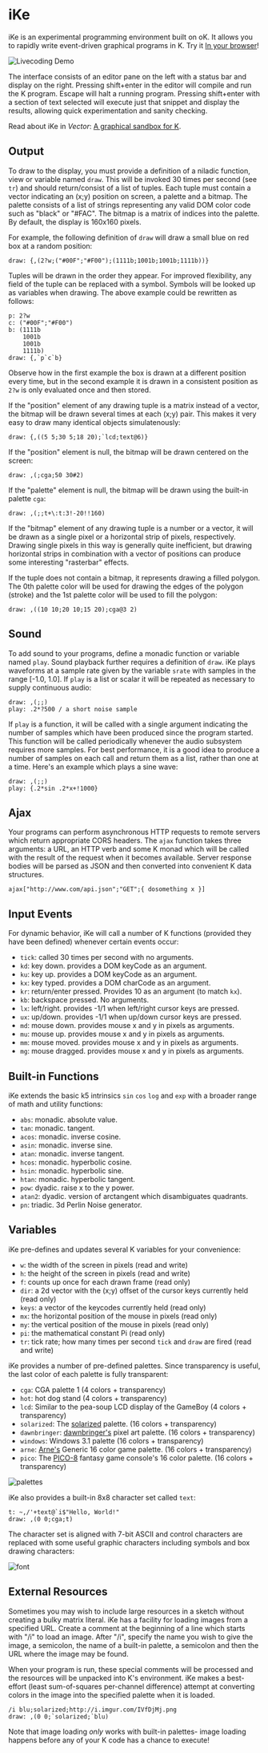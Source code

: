iKe
===
iKe is an experimental programming environment built on oK. It allows you to rapidly write event-driven graphical programs in K. Try it [In your browser](http://johnearnest.github.io/ok/ike/ike.html)!

![Livecoding Demo](https://raw.githubusercontent.com/JohnEarnest/ok/gh-pages/ike/livecoding.gif)

The interface consists of an editor pane on the left with a status bar and display on the right. Pressing shift+enter in the editor will compile and run the K program. Escape will halt a running program. Pressing shift+enter with a section of text selected will execute just that snippet and display the results, allowing quick experimentation and sanity checking.

Read about iKe in *Vector*: [A graphical sandbox for K](http://archive.vector.org.uk/art10501610).

Output
------
To draw to the display, you must provide a definition of a niladic function, view or variable named `draw`. This will be invoked 30 times per second (see `tr`) and should return/consist of a list of tuples. Each tuple must contain a vector indicating an (x;y) position on screen, a palette and a bitmap. The palette consists of a list of strings representing any valid DOM color code such as "black" or "#FAC". The bitmap is a matrix of indices into the palette. By default, the display is 160x160 pixels.

For example, the following definition of `draw` will draw a small blue on red box at a random position:

	draw: {,(2?w;("#00F";"#F00");(1111b;1001b;1001b;1111b))}

Tuples will be drawn in the order they appear. For improved flexibility, any field of the tuple can be replaced with a symbol. Symbols will be looked up as variables when drawing. The above example could be rewritten as follows:

	p: 2?w
	c: ("#00F";"#F00")
	b: (1111b
	    1001b
	    1001b
	    1111b)
	draw: {,`p`c`b}

Observe how in the first example the box is drawn at a different position every time, but in the second example it is drawn in a consistent position as `2?w` is only evaluated once and then stored.

If the "position" element of any drawing tuple is a matrix instead of a vector, the bitmap will be drawn several times at each (x;y) pair. This makes it very easy to draw many identical objects simulatenously:

	draw: {,((5 5;30 5;18 20);`lcd;text@6)}

If the "position" element is null, the bitmap will be drawn centered on the screen:

	draw: ,(;cga;50 30#2)

If the "palette" element is null, the bitmap will be drawn using the built-in palette `cga`:

	draw: ,(;;t+\:t:3!-20!!160)

If the "bitmap" element of any drawing tuple is a number or a vector, it will be drawn as a single pixel or a horizontal strip of pixels, respectively. Drawing single pixels in this way is generally quite inefficient, but drawing horizontal strips in combination with a vector of positions can produce some interesting "rasterbar" effects.

If the tuple does not contain a bitmap, it represents drawing a filled polygon. The 0th palette color will be used for drawing the edges of the polygon (stroke) and the 1st palette color will be used to fill the polygon:

	draw: ,((10 10;20 10;15 20);cga@3 2)

Sound
-----
To add sound to your programs, define a monadic function or variable named `play`. Sound playback further requires a definition of `draw`. iKe plays waveforms at a sample rate given by the variable `srate` with samples in the range [-1.0, 1.0]. If `play` is a list or scalar it will be repeated as necessary to supply continuous audio:

	draw: ,(;;)
	play: .2*?500 / a short noise sample

If `play` is a function, it will be called with a single argument indicating the number of samples which have been produced since the program started. This function will be called periodically whenever the audio subsystem requires more samples. For best performance, it is a good idea to produce a number of samples on each call and return them as a list, rather than one at a time. Here's an example which plays a sine wave:

	draw: ,(;;)
	play: {.2*sin .2*x+!1000}

Ajax
----
Your programs can perform asynchronous HTTP requests to remote servers which return appropriate CORS headers. The `ajax` function takes three arguments: a URL, an HTTP verb and some K monad which will be called with the result of the request when it becomes available. Server response bodies will be parsed as JSON and then converted into convenient K data structures.

	ajax["http://www.com/api.json";"GET";{ dosomething x }]

Input Events
------------
For dynamic behavior, iKe will call a number of K functions (provided they have been defined) whenever certain events occur:

- `tick`: called 30 times per second with no arguments.
- `kd`: key down. provides a DOM keyCode as an argument.
- `ku`: key up. provides a DOM keyCode as an argument.
- `kx`: key typed. provides a DOM charCode as an argument.
- `kr`: return/enter pressed. Provides 10 as an argument (to match `kx`).
- `kb`: backspace pressed. No arguments.
- `lx`: left/right. provides -1/1 when left/right cursor keys are pressed.
- `ux`: up/down. provides -1/1 when up/down cursor keys are pressed.
- `md`: mouse down. provides mouse x and y in pixels as arguments.
- `mu`: mouse up. provides mouse x and y in pixels as arguments.
- `mm`: mouse moved. provides mouse x and y in pixels as arguments.
- `mg`: mouse dragged. provides mouse x and y in pixels as arguments.

Built-in Functions
------------------
iKe extends the basic k5 intrinsics `sin` `cos` `log` and `exp` with a broader range of math and utility functions:

- `abs`: monadic. absolute value.
- `tan`: monadic. tangent.
- `acos`: monadic. inverse cosine.
- `asin`: monadic. inverse sine.
- `atan`: monadic. inverse tangent.
- `hcos`: monadic. hyperbolic cosine.
- `hsin`: monadic. hyperbolic sine.
- `htan`: monadic. hyperbolic tangent.
- `pow`: dyadic. raise x to the y power.
- `atan2`: dyadic. version of arctangent which disambiguates quadrants.
- `pn`: triadic. 3d Perlin Noise generator.

Variables
---------
iKe pre-defines and updates several K variables for your convenience:

- `w`: the width of the screen in pixels (read and write)
- `h`: the height of the screen in pixels (read and write)
- `f`: counts up once for each drawn frame (read only)
- `dir`: a 2d vector with the (x;y) offset of the cursor keys currently held (read only)
- `keys`: a vector of the keycodes currently held (read only)
- `mx`: the horizontal position of the mouse in pixels (read only)
- `my`: the vertical position of the mouse in pixels (read only)
- `pi`: the mathematical constant Pi (read only)
- `tr`: tick rate; how many times per second `tick` and `draw` are fired (read and write)

iKe provides a number of pre-defined palettes. Since transparency is useful, the last color of each palette is fully transparent:

- `cga`: CGA palette 1 (4 colors + transparency)
- `hot`: hot dog stand (4 colors + transparency)
- `lcd`: Similar to the pea-soup LCD display of the GameBoy (4 colors + transparency)
- `solarized`: The [solarized](http://ethanschoonover.com/solarized) palette. (16 colors + transparency)
- `dawnbringer`: [dawnbringer's](http://pixeljoint.com/forum/forum_posts.asp?TID=12795) pixel art palette. (16 colors + transparency)
- `windows`: Windows 3.1 palette (16 colors + transparency)
- `arne`: [Arne's](http://androidarts.com/palette/16pal.htm) Generic 16 color game palette. (16 colors + transparency)
- `pico`: The [PICO-8](http://www.lexaloffle.com/pico-8.php) fantasy game console's 16 color palette. (16 colors + transparency)

![palettes](https://raw.githubusercontent.com/JohnEarnest/ok/gh-pages/ike/img/swatches.png)

iKe also provides a built-in 8x8 character set called `text`:

	t: ~,/'+text@`i$"Hello, World!"
	draw: ,(0 0;cga;t)

The character set is aligned with 7-bit ASCII and control characters are replaced with some useful graphic characters including symbols and box drawing characters:

![font](https://raw.githubusercontent.com/JohnEarnest/ok/gh-pages/ike/img/font.png)

External Resources
------------------
Sometimes you may wish to include large resources in a sketch without creating a bulky matrix literal. iKe has a facility for loading images from a specified URL. Create a comment at the beginning of a line which starts with "/i" to load an image. After "/i", specify the name you wish to give the image, a semicolon, the name of a built-in palette, a semicolon and then the URL where the image may be found.

When your program is run, these special comments will be processed and the resources will be unpacked into K's environment. iKe makes a best-effort (least sum-of-squares per-channel difference) attempt at converting colors in the image into the specified palette when it is loaded.

    /i blu;solarized;http://i.imgur.com/IVfDjMj.png
    draw: ,(0 0;`solarized;`blu)

Note that image loading _only_ works with built-in palettes- image loading happens before any of your K code has a chance to execute!

